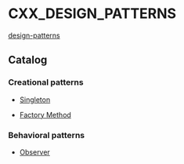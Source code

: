 # CXX_DESIGN_PATTERNS

[design-patterns](https://refactoring.guru/design-patterns/)

## Catalog

### Creational patterns

- [Singleton](/Singleton)

- [Factory Method](/Factory_Method)

### Behavioral patterns

- [Observer](/Observer)